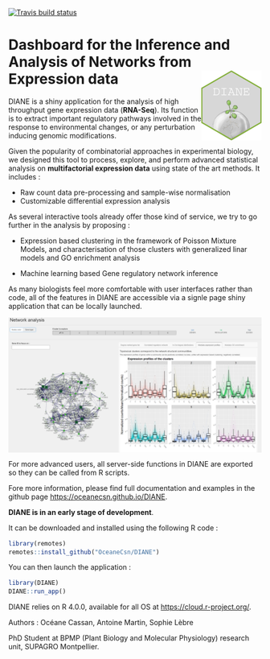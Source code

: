[![Travis build status](https://travis-ci.com/OceaneCsn/DIANE.svg?branch=master)](https://travis-ci.com/OceaneCsn/DIANE)


# Dashboard for the Inference and Analysis of Networks from Expression data <img src="man/figures/hex-DIANE.png" align="right" alt="" width="120" />


DIANE is a shiny application for the analysis of high throughput gene expression data (**RNA-Seq**). Its function is to extract important regulatory pathways involved in the response to environmental changes, or any perturbation inducing genomic modifications.

Given the popularity of combinatorial approaches in experimental biology, we designed this tool to process, explore, and perform advanced statistical analysis on **multifactorial expression data** using state of the art methods. It includes :

+ Raw count data pre-processing and sample-wise normalisation
+ Customizable differential expression analysis

As several interactive tools already offer those kind of service, we try to go further in the analysis by proposing :

+ Expression based clustering in the framework of Poisson Mixture Models, and characterisation of those clusters with generalized linar models and GO enrichment analysis

+ Machine learning based Gene regulatory network inference


As many biologists feel more comfortable with user interfaces rather than code, all of the features in DIANE are accessible via a signle page shiny application that can be locally launched.

<img src="man/figures/UI_teasing.PNG" align="center" alt="" width="700" />

For more advanced users, all server-side functions in DIANE are exported so they can be called from R scripts. 

Fore more information, please find full documentation and examples in the github page  https://oceanecsn.github.io/DIANE.



**DIANE is in an early stage of development**.

It can be downloaded and installed using the following R code :

```R
library(remotes)
remotes::install_github("OceaneCsn/DIANE")
```

You can then launch the application :

```R
library(DIANE)
DIANE::run_app()
```

DIANE relies on R 4.0.0, available for all OS at https://cloud.r-project.org/. 

Authors : Océane Cassan, Antoine Martin, Sophie Lèbre

PhD Student at BPMP (Plant Biology and Molecular Physiology) research unit, SUPAGRO Montpellier.
